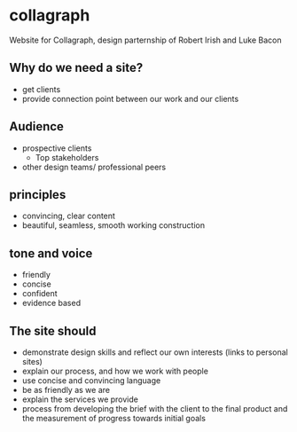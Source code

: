 collagraph
==========

Website for Collagraph, design parternship of Robert Irish and Luke Bacon

## Why do we need a site?

- get clients
- provide connection point between our work and our clients

## Audience

+	prospective clients
	+ Top stakeholders
+	other design teams/ professional peers

## principles 

+	convincing, clear content
+	beautiful, seamless, smooth working construction

## tone and voice

+	friendly
+	concise
+	confident
+	evidence based

## The site should

- demonstrate design skills and reflect our own interests (links to personal sites)
- explain our process, and how we work with people
- use concise and convincing language
- be as friendly as we are
- explain the services we provide
 - process from developing the brief with the client to the final product and the measurement of progress towards initial goals
